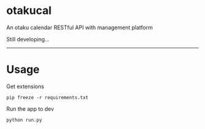 # otakucal
An otaku calendar RESTful API with management platform

Still developing...

---

# Usage

Get extensions

```
pip freeze -r requirements.txt
```

Run the app to dev

```
python run.py
```